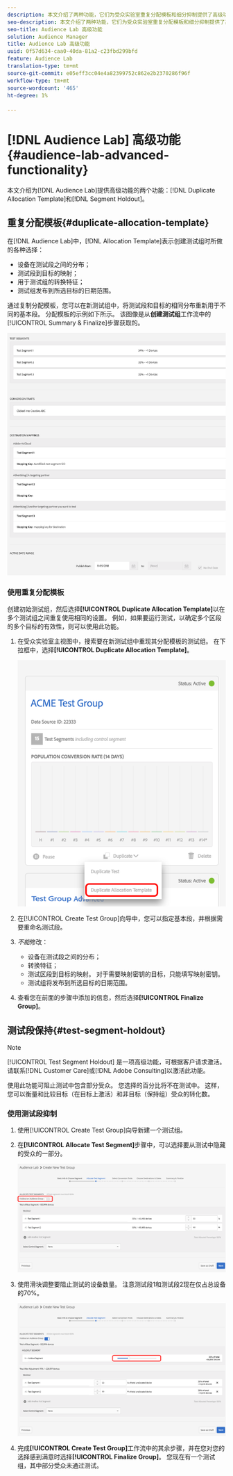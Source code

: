 ```yaml
---
description: 本文介绍了两种功能，它们为受众实验室重复分配模板和细分抑制提供了高级功能。
seo-description: 本文介绍了两种功能，它们为受众实验室重复分配模板和细分抑制提供了高级功能。
seo-title: Audience Lab 高级功能
solution: Audience Manager
title: Audience Lab 高级功能
uuid: 0f57d634-caa0-40da-81a2-c23fbd299bfd
feature: Audience Lab
translation-type: tm+mt
source-git-commit: e05eff3cc04e4a82399752c862e2b2370286f96f
workflow-type: tm+mt
source-wordcount: '465'
ht-degree: 1%

---
```



# [!DNL Audience Lab] 高级功能  {#audience-lab-advanced-functionality}

本文介绍为[!DNL Audience Lab]提供高级功能的两个功能：[!DNL Duplicate Allocation Template]和[!DNL Segment Holdout]。

## 重复分配模板{#duplicate-allocation-template}

<!-- 
<p>The <b>Allocation Template</b> represents how you split a test group into test segments and the way the test segments are mapped to destinations. </p>
 -->

在[!DNL Audience Lab]中，[!DNL Allocation Template]表示创建测试组时所做的各种选择：

* 设备在测试段之间的分布；
* 测试段到目标的映射；
* 用于测试组的转换特征；
* 测试组发布到所选目标的日期范围。

通过复制分配模板，您可以在新测试组中，将测试段和目标的相同分布重新用于不同的基本段。 分配模板的示例如下所示。 该图像是从&#x200B;**创建测试组**&#x200B;工作流中的[!UICONTROL Summary & Finalize]步骤获取的。

![](assets/allocation_template_3.png)

<!--
With the option to duplicate allocation templates, you can increase your productivity when running multivariate tests as part of multivariate campaigns.
-->

### 使用重复分配模板

创建初始测试组，然后选择&#x200B;**[!UICONTROL Duplicate Allocation Template]**&#x200B;以在多个测试组之间重复使用相同的设置。 例如，如果要运行测试，以确定多个区段的多个目标的有效性，则可以使用此功能。

1. 在受众实验室主视图中，搜索要在新测试组中重现其分配模板的测试组。 在下拉框中，选择&#x200B;**[!UICONTROL Duplicate Allocation Template]**。

   ![](assets/duplicate-allocation-template.png)

2. 在[!UICONTROL Create Test Group]向导中，您可以指定基本段，并根据需要重命名测试段。
3. *不能*&#x200B;修改：

   * 设备在测试段之间的分布；
   * 转换特征；
   * 测试区段到目标的映射。 对于需要映射密钥的目标，只能填写映射密钥。
   * 测试组将发布到所选目标的日期范围。

4. 查看您在前面的步骤中添加的信息，然后选择&#x200B;**[!UICONTROL Finalize Group]**。

## 测试段保持{#test-segment-holdout}

>[!NOTE]
>
>[!UICONTROL Test Segment Holdout] 是一项高级功能，可根据客户请求激活。请联系[!DNL Customer Care]或[!DNL Adobe Consulting]以激活此功能。

使用此功能可阻止测试中包含部分受众。 您选择的百分比将不在测试中。 这样，您可以衡量和比较目标（在目标上激活）和非目标（保持组）受众的转化数。

<!--
<p>Note that this option is different to the control segment because it subtracts the percentage ................. You can withhold an audience group and still use a control segment. </p>
-->

### 使用测试段抑制

1. 使用[!UICONTROL Create Test Group]向导新建一个测试组。
1. 在&#x200B;**[!UICONTROL Allocate Test Segment]**&#x200B;步骤中，可以选择要从测试中隐藏的受众的一部分。

   ![列表项](assets/test-segment-holdout.png)

1. 使用滑块调整要阻止测试的设备数量。 注意测试段1和测试段2现在仅占总设备的70%。

   ![](assets/test-segment-holdout-selected.png)

1. 完成&#x200B;**[!UICONTROL Create Test Group]**&#x200B;工作流中的其余步骤，并在您对您的选择感到满意时选择&#x200B;**[!UICONTROL Finalize Group]**。 您现在有一个测试组，其中部分受众未通过测试。
